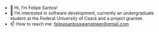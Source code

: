 - 👋 Hi, I’m Felipe Santos!
- 👀 I’m interested in software development, currently an undergraduate student at the Federal University of Ceará and a project grantee.
- 📫 How to reach me: felipesantosswengineer@gmail.com

<!---
felipe-santos-swengineer/felipe-santos-swengineer is a ✨ special ✨ repository because its `README.md` (this file) appears on your GitHub profile.
You can click the Preview link to take a look at your changes.
--->
